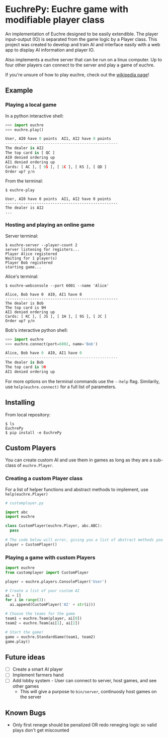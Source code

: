 # EuchrePy: Euchre game with modifiable player class

An implementation of Euchre designed to be easily extendible. The player input-output (IO) is separated from the game logic by a Player class. This project was created to develop and train AI and interface easily with a web app to display AI information and player IO.

Also implements a euchre server that can be run on a linux computer. Up to four other players can connect to the server and play a game of euchre.

If you're unsure of how to play euchre, check out the [wikipedia page](https://en.wikipedia.org/wiki/Euchre#Rules)!

## Example

### Playing a local game
In a python interactive shell:
```python
>>> import euchre
>>> euchre.play()

User, AI0 have 0 points  AI1, AI2 have 0 points
--------------------------------------------------
The dealer is AI2
The top card is [ QC ]
AI0 denied ordering up
AI1 denied ordering up
Cards: [ AC ], [ 9S ], [ 1C ], [ KS ], [ QD ]
Order up? y/n
```

From the terminal:
```
$ euchre-play

User, AI0 have 0 points  AI1, AI2 have 0 points
--------------------------------------------------
The dealer is AI2
...
```

### Hosting and playing an online game

Server terminal:
```
$ euchre-server --player-count 2
server listening for registers...
Player Alice registered
Waiting for 1 player(s)
Player Bob registered
starting game...
```

Alice's terminal:
```
$ euchre-webconsole --port 6001 --name 'Alice'

Alice, Bob have 0  AI0, AI1 have 0
--------------------------------------------------
The dealer is Bob
The top card is 9H
AI1 denied ordering up
Cards: [ KC ], [ JS ], [ 1H ], [ 9S ], [ JC ]
Order up? y/n
```

Bob's interactive python shell:
```python
>>> import euchre
>>> euchre.connect(port=6002, name='Bob')

Alice, Bob have 0  AI0, AI1 have 0
--------------------------------------------------
The dealer is Bob
The top card is 9H
AI1 denied ordering up
```

For more options on the terminal commands use the ```--help``` flag. Similarily, use ```help(euchre.connect)``` for a full list of parameters.

## Installing

From local repository:
```
$ ls
EuchrePy
$ pip install -e EuchrePy
```

## Custom Players

You can create custom AI and use them in games as long as they are a sub-class of ```euchre.Player```.

### Creating a custom Player class

For a list of helper functions and abstract methods to implement, use ```help(euchre.Player)```

```python
# customplayer.py

import abc
import euchre

class CustomPlayer(euchre.Player, abc.ABC):
  pass
  
# The code below will error, giving you a list of abstract methods you need to implement
player = CustomPlayer()
```
### Playing a game with custom Players

```python
import euchre
from customplayer import CustomPlayer

player = euchre.players.ConsolePlayer('User')

# Create a list of your custom AI
ai = []
for i in range(3):
  ai.append(CustomPlayer('AI' + str(i)))

# Choose the teams for the game
team1 = euchre.Team(player, ai[0])
team2 = euchre.Team(ai[1], ai[2])

# Start the game!
game = euchre.StandardGame(team1, team2)
game.play()
```

## Future ideas
- [ ] Create a smart AI player
- [ ] Implement farmers hand
- [ ] Add lobby system - User can connect to server, host games, and see other games
  - This will give a purpose to ```bin/server```, continuosly host games on the server

## Known Bugs
- Only first renege should be penalized OR redo reneging logic so valid plays don't get miscounted
